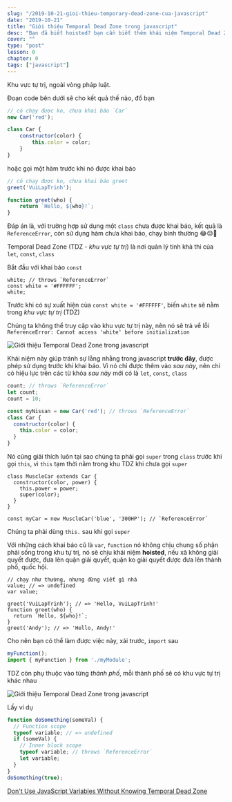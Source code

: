```yaml
---
slug: "/2019-10-21-gioi-thieu-temporary-dead-zone-cua-javascript"
date: "2019-10-21"
title: "Giới thiệu Temporal Dead Zone trong javascript"
desc: "Bạn đã biết hoisted? bạn cần biết thêm khái niệm Temporal Dead Zone là đủ một cặp"
cover: ""
type: "post"
lesson: 0
chapter: 0
tags: ["javascript"]
---
```


Khu vực tự trị, ngoài vòng pháp luật.

Đoạn code bên dưới sẽ cho kết quả thế nào, đố bạn

```js
// có chạy được ko, chưa khai báo `Car`
new Car('red');

class Car {
	constructor(color) {
		this.color = color;
	}
}
```

hoặc gọi một hàm trước khi nó được khai báo

```js
// có chạy được ko, chưa khai báo greet
greet('VuiLapTrinh');

function greet(who) {
	return `Hello, ${who}!`;
}
```

Đáp án là, với trường hợp sử dụng một `class` chưa được khai báo, kết quả là `ReferenceError`, còn sử dụng hàm chưa khai báo, chạy bình thường 😂😓🤔

Temporal Dead Zone (TDZ - *khu vực tự trị*) là nơi quản lý tính khả thi của `let`, `const`, `class`

Bắt đầu với khai báo `const`

```js{1}
white; // throws `ReferenceError`
const white = '#FFFFFF';
white;
```

Trước khi có sự xuất hiện của `const white = '#FFFFFF'`, biến `white` sẽ nằm trong *khu vực tự trị* (TDZ)

Chúng ta không thể truy cập vào khu vực tự trị này, nên nó sẽ trả về lỗi `ReferenceError: Cannot access 'white' before initialization`


![Giới thiệu Temporal Dead Zone trong javascript](https://dmitripavlutin.com/static/7973b25e51eb97f6d330c941600f7ad8/a8429/temporal-dead-zone-in-javascript.webp)

Khái niệm này giúp tránh sự lằng nhằng trong javascript **trước đây**, được phép sử dụng trước khi khai báo. Vì nó chỉ được thêm vào *sau này*, nên chỉ có hiệu lực trên các từ khóa *sau này* mới có là `let`, `const`, `class`

```js
count; // throws `ReferenceError`
let count;
count = 10;

const myNissan = new Car('red'); // throws `ReferenceError`
class Car {
  constructor(color) {
    this.color = color;
  }
}
```

Nó cũng giải thích luôn tại sao chúng ta phải gọi `super` trong `class` trước khi gọi `this`, vì `this` tạm thời nằm trong khu TDZ khi chưa gọi `super`

```js{3,4,8}
class MuscleCar extends Car {
  constructor(color, power) {
    this.power = power;
    super(color);
  }
}

const myCar = new MuscleCar('blue', '300HP'); // `ReferenceError`
```

Chúng ta phải dùng `this.` sau khi gọi `super`

Với những cách khai báo cũ là `var`, `function` nó không chịu chung số phận phải sống trong khu tự trị, nó sẽ chịu khái niệm **hoisted**, nếu xã không giải quyết được, đưa lên quận giải quyết, quận ko giải quyết được đưa lên thành phố, quốc hội.

```js{2,5,9}
// chạy như thường, nhưng đừng viết gì nhá
value; // => undefined
var value;

greet('VuiLapTrinh'); // => 'Hello, VuiLapTrinh!'
function greet(who) {
  return `Hello, ${who}!`;
}
greet('Andy'); // => 'Hello, Andy!'
```

Cho nên bạn có thể làm được việc này, xài trước, `import` sau

```js
myFunction();
import { myFunction } from './myModule';
```

TDZ còn phụ thuộc vào từng *thành phố*, mỗi thành phố sẽ có khu vực tự trị khác nhau

![Giới thiệu Temporal Dead Zone trong javascript](https://dmitripavlutin.com/static/bba73f7c82f4385bbd81ad4c3531217c/a8429/limits-of-temporal-dead-zone-javascript.webp)

Lấy ví dụ

```js
function doSomething(someVal) {
  // Function scope
  typeof variable; // => undefined
  if (someVal) {
    // Inner block scope
    typeof variable; // throws `ReferenceError`
    let variable;
  }
}
doSomething(true);
```

[Don't Use JavaScript Variables Without Knowing Temporal Dead Zone](https://dmitripavlutin.com/javascript-variables-and-temporal-dead-zone/)
